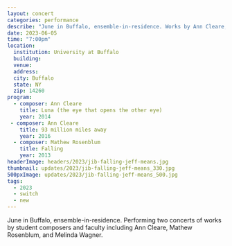 ```yaml
---
layout: concert
categories: performance
describe: "June in Buffalo, ensemble-in-residence. Works by Ann Cleare, Mathew Rosenblum, Filippo Lepre, and more."
date: 2023-06-05
time: "7:00pm"
location:
  institution: University at Buffalo
  building:
  venue:
  address:
  city: Buffalo
  state: NY
  zip: 14260
program:
  - composer: Ann Cleare
    title: Luna (the eye that opens the other eye)
    year: 2014
 - composer: Ann Cleare
    title: 93 million miles away
    year: 2016
  - composer: Mathew Rosenblum
    title: Falling
    year: 2013
headerImage: headers/2023/jib-falling-jeff-means.jpg
thumbnail: updates/2023/jib-falling-jeff-means_330.jpg
500pxImage: updates/2023/jib-falling-jeff-means_500.jpg
tags:
  - 2023
  - switch
  - new
---
```


June in Buffalo, ensemble-in-residence. Performing two concerts of works by student composers and faculty including Ann Cleare, Mathew Rosenblum, and Melinda Wagner.
